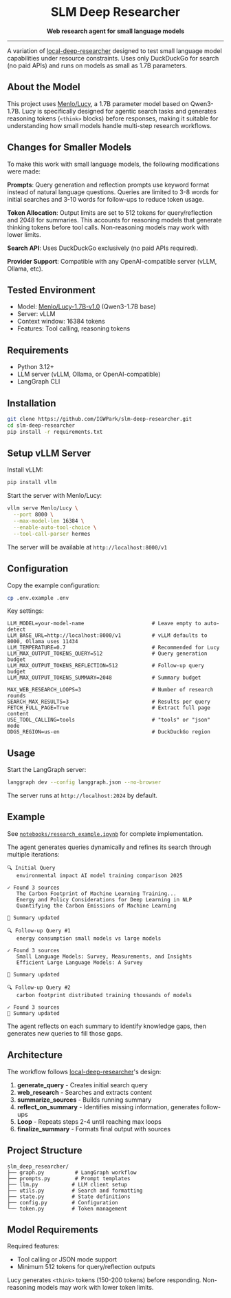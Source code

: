 <div align="center">

# SLM Deep Researcher

**Web research agent for small language models**

</div>

---

A variation of [local-deep-researcher](https://github.com/langchain-ai/local-deep-researcher) designed to test small language model capabilities under resource constraints. Uses only DuckDuckGo for search (no paid APIs) and runs on models as small as 1.7B parameters.

## About the Model

This project uses [Menlo/Lucy](https://huggingface.co/Menlo/Lucy), a 1.7B parameter model based on Qwen3-1.7B. Lucy is specifically designed for agentic search tasks and generates reasoning tokens (`<think>` blocks) before responses, making it suitable for understanding how small models handle multi-step research workflows.

## Changes for Smaller Models

To make this work with small language models, the following modifications were made:

**Prompts**: Query generation and reflection prompts use keyword format instead of natural language questions. Queries are limited to 3-8 words for initial searches and 3-10 words for follow-ups to reduce token usage.

**Token Allocation**: Output limits are set to 512 tokens for query/reflection and 2048 for summaries. This accounts for reasoning models that generate thinking tokens before tool calls. Non-reasoning models may work with lower limits.

**Search API**: Uses DuckDuckGo exclusively (no paid APIs required).

**Provider Support**: Compatible with any OpenAI-compatible server (vLLM, Ollama, etc).

## Tested Environment

- Model: [Menlo/Lucy-1.7B-v1.0](https://huggingface.co/Menlo/Lucy) (Qwen3-1.7B base)
- Server: vLLM
- Context window: 16384 tokens
- Features: Tool calling, reasoning tokens

## Requirements

- Python 3.12+
- LLM server (vLLM, Ollama, or OpenAI-compatible)
- LangGraph CLI

## Installation

```bash
git clone https://github.com/IGWPark/slm-deep-researcher.git
cd slm-deep-researcher
pip install -r requirements.txt
```

## Setup vLLM Server

Install vLLM:

```bash
pip install vllm
```

Start the server with Menlo/Lucy:

```bash
vllm serve Menlo/Lucy \
  --port 8000 \
  --max-model-len 16384 \
  --enable-auto-tool-choice \
  --tool-call-parser hermes
```

The server will be available at `http://localhost:8000/v1`

## Configuration

Copy the example configuration:

```bash
cp .env.example .env
```

Key settings:

```env
LLM_MODEL=your-model-name                      # Leave empty to auto-detect
LLM_BASE_URL=http://localhost:8000/v1          # vLLM defaults to 8000, Ollama uses 11434
LLM_TEMPERATURE=0.7                            # Recommended for Lucy
LLM_MAX_OUTPUT_TOKENS_QUERY=512                # Query generation budget
LLM_MAX_OUTPUT_TOKENS_REFLECTION=512           # Follow-up query budget
LLM_MAX_OUTPUT_TOKENS_SUMMARY=2048             # Summary budget

MAX_WEB_RESEARCH_LOOPS=3                       # Number of research rounds
SEARCH_MAX_RESULTS=3                           # Results per query
FETCH_FULL_PAGE=True                           # Extract full page content
USE_TOOL_CALLING=tools                         # "tools" or "json" mode
DDGS_REGION=us-en                              # DuckDuckGo region
```

## Usage

Start the LangGraph server:

```bash
langgraph dev --config langgraph.json --no-browser
```

The server runs at `http://localhost:2024` by default.

## Example

See [`notebooks/research_example.ipynb`](notebooks/research_example.ipynb) for complete implementation.

The agent generates queries dynamically and refines its search through multiple iterations:

```
🔍 Initial Query
   environmental impact AI model training comparison 2025

✓ Found 3 sources
   The Carbon Footprint of Machine Learning Training...
   Energy and Policy Considerations for Deep Learning in NLP
   Quantifying the Carbon Emissions of Machine Learning

📝 Summary updated

🔍 Follow-up Query #1
   energy consumption small models vs large models

✓ Found 3 sources
   Small Language Models: Survey, Measurements, and Insights
   Efficient Large Language Models: A Survey

📝 Summary updated

🔍 Follow-up Query #2
   carbon footprint distributed training thousands of models

✓ Found 3 sources
📝 Summary updated
```

The agent reflects on each summary to identify knowledge gaps, then generates new queries to fill those gaps.

## Architecture

The workflow follows [local-deep-researcher](https://github.com/langchain-ai/local-deep-researcher)'s design:

1. **generate_query** - Creates initial search query
2. **web_research** - Searches and extracts content
3. **summarize_sources** - Builds running summary
4. **reflect_on_summary** - Identifies missing information, generates follow-ups
5. **Loop** - Repeats steps 2-4 until reaching max loops
6. **finalize_summary** - Formats final output with sources

## Project Structure

```
slm_deep_researcher/
├── graph.py          # LangGraph workflow
├── prompts.py        # Prompt templates
├── llm.py           # LLM client setup
├── utils.py         # Search and formatting
├── state.py         # State definitions
├── config.py        # Configuration
└── token.py         # Token management
```

## Model Requirements

Required features:
- Tool calling or JSON mode support
- Minimum 512 tokens for query/reflection outputs

Lucy generates `<think>` tokens (150-200 tokens) before responding. Non-reasoning models may work with lower token limits.
